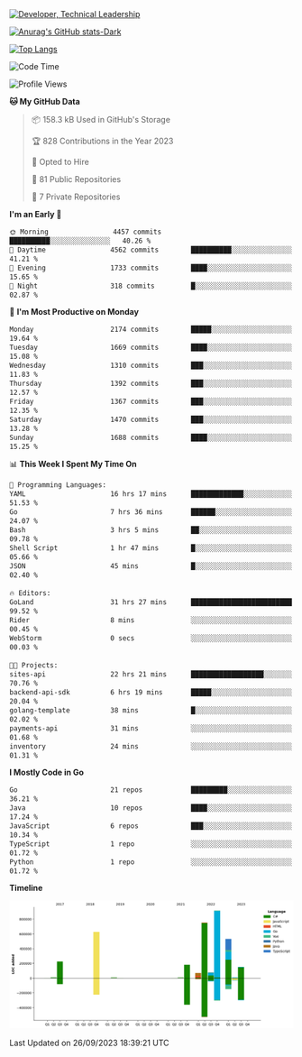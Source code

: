 <div>
  <a href="https://www.linkedin.com/in/arielpineiro/" target="_blank" rel="nofollow noopener noreferrer">
    <img src="https://img.shields.io/badge/-LinkedIn-%230077B5?style=for-the-badge&logo=linkedin&logoColor=white" alt="Developer, Technical Leadership" title="Ariel Piñeiro">
  </a>
</div>

[![Anurag's GitHub stats-Dark](https://github-readme-stats.vercel.app/api?username=arielsrv&show_icons=true&theme=dark#gh-dark-mode-only)](https://github.com/anuraghazra/github-readme-stats#gh-dark-mode-only)

[![Top Langs](https://github-readme-stats.vercel.app/api/top-langs/?username=arielsrv&layout=compact&langs_count=10&theme=dark#gh-dark-mode-only)](https://github.com/anuraghazra/github-readme-stats&theme=dark#gh-dark-mode-only)

<!--START_SECTION:waka-->
![Code Time](http://img.shields.io/badge/Code%20Time-50%20hrs%2046%20mins-blue)

![Profile Views](http://img.shields.io/badge/Profile%20Views-9-blue)

**🐱 My GitHub Data** 

> 📦 158.3 kB Used in GitHub's Storage 
 > 
> 🏆 828 Contributions in the Year 2023
 > 
> 💼 Opted to Hire
 > 
> 📜 81 Public Repositories 
 > 
> 🔑 7 Private Repositories 
 > 
**I'm an Early 🐤** 

```text
🌞 Morning                4457 commits        ██████████░░░░░░░░░░░░░░░   40.26 % 
🌆 Daytime                4562 commits        ██████████░░░░░░░░░░░░░░░   41.21 % 
🌃 Evening                1733 commits        ████░░░░░░░░░░░░░░░░░░░░░   15.65 % 
🌙 Night                  318 commits         █░░░░░░░░░░░░░░░░░░░░░░░░   02.87 % 
```
📅 **I'm Most Productive on Monday** 

```text
Monday                   2174 commits        █████░░░░░░░░░░░░░░░░░░░░   19.64 % 
Tuesday                  1669 commits        ████░░░░░░░░░░░░░░░░░░░░░   15.08 % 
Wednesday                1310 commits        ███░░░░░░░░░░░░░░░░░░░░░░   11.83 % 
Thursday                 1392 commits        ███░░░░░░░░░░░░░░░░░░░░░░   12.57 % 
Friday                   1367 commits        ███░░░░░░░░░░░░░░░░░░░░░░   12.35 % 
Saturday                 1470 commits        ███░░░░░░░░░░░░░░░░░░░░░░   13.28 % 
Sunday                   1688 commits        ████░░░░░░░░░░░░░░░░░░░░░   15.25 % 
```


📊 **This Week I Spent My Time On** 

```text
💬 Programming Languages: 
YAML                     16 hrs 17 mins      █████████████░░░░░░░░░░░░   51.53 % 
Go                       7 hrs 36 mins       ██████░░░░░░░░░░░░░░░░░░░   24.07 % 
Bash                     3 hrs 5 mins        ██░░░░░░░░░░░░░░░░░░░░░░░   09.78 % 
Shell Script             1 hr 47 mins        █░░░░░░░░░░░░░░░░░░░░░░░░   05.66 % 
JSON                     45 mins             █░░░░░░░░░░░░░░░░░░░░░░░░   02.40 % 

🔥 Editors: 
GoLand                   31 hrs 27 mins      █████████████████████████   99.52 % 
Rider                    8 mins              ░░░░░░░░░░░░░░░░░░░░░░░░░   00.45 % 
WebStorm                 0 secs              ░░░░░░░░░░░░░░░░░░░░░░░░░   00.03 % 

🐱‍💻 Projects: 
sites-api                22 hrs 21 mins      ██████████████████░░░░░░░   70.76 % 
backend-api-sdk          6 hrs 19 mins       █████░░░░░░░░░░░░░░░░░░░░   20.04 % 
golang-template          38 mins             █░░░░░░░░░░░░░░░░░░░░░░░░   02.02 % 
payments-api             31 mins             ░░░░░░░░░░░░░░░░░░░░░░░░░   01.68 % 
inventory                24 mins             ░░░░░░░░░░░░░░░░░░░░░░░░░   01.31 % 
```

**I Mostly Code in Go** 

```text
Go                       21 repos            █████████░░░░░░░░░░░░░░░░   36.21 % 
Java                     10 repos            ████░░░░░░░░░░░░░░░░░░░░░   17.24 % 
JavaScript               6 repos             ███░░░░░░░░░░░░░░░░░░░░░░   10.34 % 
TypeScript               1 repo              ░░░░░░░░░░░░░░░░░░░░░░░░░   01.72 % 
Python                   1 repo              ░░░░░░░░░░░░░░░░░░░░░░░░░   01.72 % 
```



**Timeline**

![Lines of Code chart](https://raw.githubusercontent.com/arielsrv/arielsrv/main/assets/bar_graph.png)


 Last Updated on 26/09/2023 18:39:21 UTC
<!--END_SECTION:waka-->
